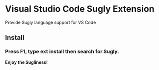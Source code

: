 # Visual Studio Code Sugly Extension

Provide Sugly language support for VS Code

## Install
### Press F1, type ext install then search for Sugly.


**Enjoy the Sugliness!**
